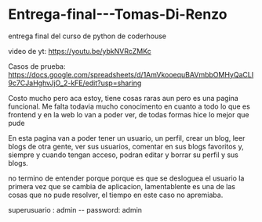 # Entrega-final---Tomas-Di-Renzo
entrega final del curso de python de coderhouse

video de yt:
https://youtu.be/ybkNVRcZMKc

Casos de prueba:
https://docs.google.com/spreadsheets/d/1AmVkooequBAVmbbOMHyQaCLI9c7CJaHghvJjO_2-kFE/edit?usp=sharing

Costo mucho pero aca estoy, tiene cosas raras aun pero es una pagina funcional. 
Me falta todavia mucho conocimento en cuanto a todo lo que es frontend y en la web lo van a poder ver,
de todas formas hice lo mejor que pude

En esta pagina van a poder tener un usuario, un perfil, crear un blog, leer blogs de otra gente, ver sus usuarios, comentar en sus blogs favoritos y, siempre y cuando tengan acceso, podran editar y borrar su perfil y sus blogs.

no termino de entender porque porque es que se desloguea el usuario la primera vez que se cambia de aplicacion, lamentablente es una de las cosas que no pude resolver, el tiempo en este caso no apremiaba.

superusuario : admin -- password: admin


